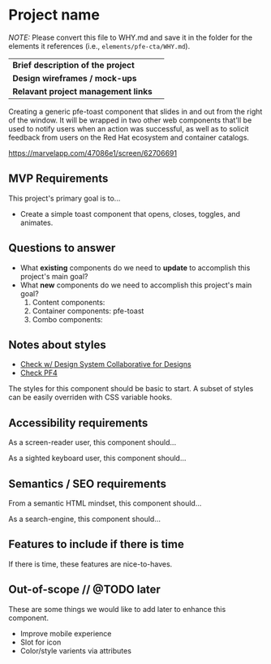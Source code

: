 # Project name
_NOTE:_ Please convert this file to WHY.md and save it in the folder for the elements it references (i.e., `elements/pfe-cta/WHY.md`).

|  |  |
| --- | --- |
| **Brief description of the project** |  | 
| **Design wireframes / mock-ups** |  | 
| **Relavant project management links** |  | 

Creating a generic pfe-toast component that slides in and out from the right of the window. It will be wrapped in two other web components that'll be used to notify users when an action was successful, as well as to solicit feedback from users on the Red Hat ecosystem and container catalogs. 

https://marvelapp.com/47086e1/screen/62706691

## MVP Requirements
This project's primary goal is to...
- Create a simple toast component that opens, closes, toggles, and animates.

## Questions to answer
- What **existing** components do we need to **update** to accomplish this project's main goal?
- What **new** components do we need to accomplish this project's main goal?
    1. Content components: 
    2. Container components: pfe-toast
    3. Combo components:

## Notes about styles
* [Check w/ Design System Collaborative for Designs](https://github.com/patternfly/patternfly-unified-design-kit/projects/1)
* [Check PF4](https://docs.google.com/spreadsheets/d/1P9iYwguDy2EnIS-Iw5ynX1Dn6FdKOR8GeZNaXGI_LNA/edit#gid=289588122)

The styles for this component should be basic to start. A subset of styles can be easily overriden with CSS variable hooks.

## Accessibility requirements
As a screen-reader user, this component should...

As a sighted keyboard user, this component should...

## Semantics / SEO requirements
From a semantic HTML mindset, this component should...

As a search-engine, this component should...

## Features to include if there is time
If there is time, these features are nice-to-haves.

## Out-of-scope // @TODO later
These are some things we would like to add later to enhance this component.
- Improve mobile experience
- Slot for icon
- Color/style varients via attributes